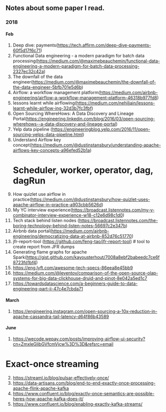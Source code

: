 ## Notes about some paper I read.


### 2018
#### Feb
1. Deep dive: payments(https://tech.affirm.com/deep-dive-payments-60f5d17f6c71)
2. Functional Data engineering - a modern paradigm for batch data processing(https://medium.com/@maximebeauchemin/functional-data-engineering-a-modern-paradigm-for-batch-data-processing-2327ec32c42a)
3. The downfall of the data engineer(https://medium.com/@maximebeauchemin/the-downfall-of-the-data-engineer-5bfb701e5d6b)
4. Airflow: a workflow management platform(https://medium.com/airbnb-engineering/airflow-a-workflow-management-platform-46318b977fd8)
5. lessons learnt while airflowing(https://medium.com/nehiljain/lessons-learnt-while-airflow-ing-32d3b7fc3fbf)
6. Open Sourcing WhereHows: A Data Discovery and Lineage Portal(https://engineering.linkedin.com/blog/2016/03/open-sourcing-wherehows--a-data-discovery-and-lineage-portal)
7. Yelp data pipeline (https://engineeringblog.yelp.com/2016/11/open-sourcing-yelps-data-pipeline.html)
8. Understand Airflow key concept(https://medium.com/@dustinstansbury/understanding-apache-airflows-key-concepts-a96efed52b1a)
   # Scheduler, worker, operator, dag, dagRun
9. How quizlet use airflow in practice(https://medium.com/@dustinstansbury/how-quizlet-uses-apache-airflow-in-practice-a903cbb5626d)
10. My YC interview experience(https://broadcast.listennotes.com/my-y-combinator-interview-experience-w18-c12e6d98c1d0)
11. Tech stack behind listen nodes (https://broadcast.listennotes.com/the-boring-technology-behind-listen-notes-56697c2e347b)
12. Airbnb data portal(https://medium.com/airbnb-engineering/democratizing-data-at-airbnb-852d76c51770)
13. jfr-report-tool (https://github.com/feng-tao/jfr-report-tool) # tool to create report from JFR dumps
14. Generating flame graphs for apache Spark(https://gist.github.com/kayousterhout/7008a8ebf2babeedc7ce6f8723fd1bf4)
15. https://eng.lyft.com/awesome-tech-specs-86eea8e45bb9
16. https://medium.com/@leventov/comparison-of-the-open-source-olap-systems-for-big-data-clickhouse-druid-and-pinot-8e042a5ed1c7
17. https://towardsdatascience.com/a-beginners-guide-to-data-engineering-part-ii-47c4e7cbda71

#### March
1. https://engineering.instagram.com/open-sourcing-a-10x-reduction-in-apache-cassandra-tail-latency-d64f86b43589

#### June
1. https://wecode.wepay.com/posts/improving-airflow-ui-security?cn=ZmxleGlibGVfcmVjcw%3D%3D&refsrc=email

# Exact-once streaming
2. https://streaml.io/blog/pulsar-effectively-once/
3. https://data-artisans.com/blog/end-to-end-exactly-once-processing-apache-flink-apache-kafka
4. https://www.confluent.io/blog/exactly-once-semantics-are-possible-heres-how-apache-kafka-does-it/
5. https://www.confluent.io/blog/enabling-exactly-kafka-streams/
